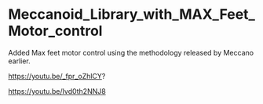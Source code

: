 # Meccanoid_Library_with_MAX_Feet_Motor_control
Added Max feet motor control using the methodology released by Meccano earlier. 

https://youtu.be/_fpr_oZhlCY?

https://youtu.be/Ivd0th2NNJ8



